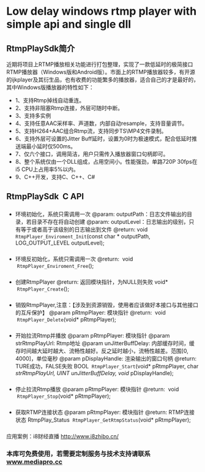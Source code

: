 # Low delay windows rtmp player with simple api and single dll


## RtmpPlaySdk简介
近期将项目上RTMP播放相关功能进行打包整理，实现了一款低延时的极简接口RTMP播放器（Windows版和Android版）。市面上的RTMP播放器较多，有开源的ijkplayer及其衍生品，也有收费的功能繁多的播放器，适合自己的才是最好的，其中Windows版播放器的特性如下：

* 1、支持Rtmp掉线自动重连。
* 2、支持非阻塞Rtmp连接，外层可随时中断。
* 3、支持多实例
* 4、支持任意AAC采样率、声道数，内部自动resample，支持音量调节。
* 5、支持H264+AAC组合Rtmp流，支持同步TS\MP4文件录制。
* 6、支持外层可设置的Jitter Buff延时，设置为0时为极速模式，配合低延时推送端最小延时仅500ms。
* 7、仅六个接口，调用简洁，用户只需传入播放器窗口句柄即可。
* 8、整个系统仅由一个DLL组成，占用空间小。性能强劲，单路720P 30fps在i5 CPU上占用率5%以内。
* 9、C++开发，支持C、C++、C#


## RtmpPlaySdk  C API

### 
* 环境初始化，系统只需调用一次
@param: outputPath：日志文件输出的目录，若目录不存在将自动创建
@param: outputLevel：日志输出的级别，只有等于或者高于该级别的日志输出到文件
@return: 
void  `RtmpPlayer_Enviroment_Init`(const char * outputPath,  LOG_OUTPUT_LEVEL outputLevel);

### 
* 环境反初始化，系统只需调用一次
@return: 
void  `RtmpPlayer_Enviroment_Free`();

### 
* 创建RtmpPlayer
@return: 返回模块指针，为NULL则失败
void*  `RtmpPlayer_Create`();

### 
* 销毁RtmpPlayer,注意：【涉及到资源销毁，使用者应该做好本接口与其他接口的互斥保护】
@param pRtmpPlayer: 模块指针
@return: 
void  `RtmpPlayer_Delete`(void* pRtmpPlayer);

### 
* 开始拉流Rtmp并播放
@param pRtmpPlayer: 模块指针
@param strRtmpPlayUrl: Rtmp地址
@param unJitterBuffDelay: 内部缓存时间，缓存时间越大延时越大、流畅性越好。反之延时越小，流畅性越差。范围[0, 4000]，单位毫秒
@param pDisplayHandle: 渲染输出的窗口句柄
@return: TURE成功，FALSE失败
BOOL  `RtmpPlayer_Start`(void* pRtmpPlayer, char *strRtmpPlayUrl, UINT unJitterBuffDelay, void* pDisplayHandle);

### 
* 停止拉流Rtmp播放
@param pRtmpPlayer: 模块指针
@return: 
void  `RtmpPlayer_Stop`(void* pRtmpPlayer);

### 
* 获取RTMP连接状态
@param pRtmpPlayer: 模块指针
@return: RTMP连接状态
RtmpPlay_Status  `RtmpPlayer_GetRtmpStatus`(void* pRtmpPlayer);

### 
应用案例：i8财经直播 http://www.i8zhibo.cn/

### 本库可免费使用，若需要定制服务与技术支持请联系 www.mediapro.cc